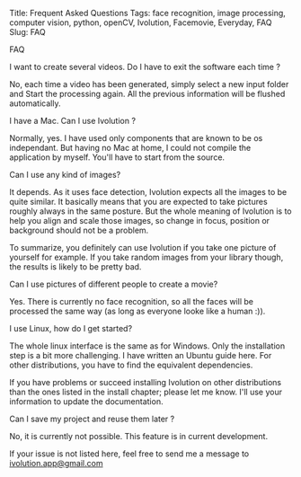 Title: Frequent Asked Questions
Tags: face recognition, image processing, computer vision, python, openCV, Ivolution, Facemovie, Everyday, FAQ
Slug: FAQ

FAQ

I want to create several videos. Do I have to exit the software each time ?

No, each time a video has been generated, simply select a new input folder and Start the processing again.
All the previous information will be flushed automatically.

I have a Mac. Can I use Ivolution ?

Normally, yes. I have used only components that are known to be os independant.
But having no Mac at home, I could not compile the application by myself. You'll have to start from the source.

Can I use any kind of images?

It depends. As it uses face detection, Ivolution expects all the images to be quite similar.
It basically means that you are expected to take pictures roughly always in the same posture.
But the whole meaning of Ivolution is to help you align and scale those images, so change in focus, position or background should not be a problem.

To  summarize, you definitely can use Ivolution if you take one picture of yourself for example.
If you take random images from your library though, the results is likely to be pretty bad.

Can I use pictures of different people to create a movie?

Yes. There is currently no face recognition, so all the faces will be processed the same way (as long as everyone looke like a human :)).

I use Linux, how do I get started?

The whole linux interface is the same as for Windows. Only the installation step is a bit more challenging.
I have written an Ubuntu guide here. For other distributions, you have to find the equivalent dependencies.

If you have problems or succeed installing Ivolution on other distributions than the ones listed in the install chapter; please let me know.
I'll use your information to update the documentation.

Can I save my project and reuse them later ?

No, it is currently not possible.  This feature is in current development.

If your issue is not listed here, feel free to send me a message to ivolution.app@gmail.com
